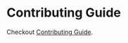 # Contributing Guide
Checkout [Contributing Guide](https://pensieve.omkar.xyz/docs/dev-guide/contribution).